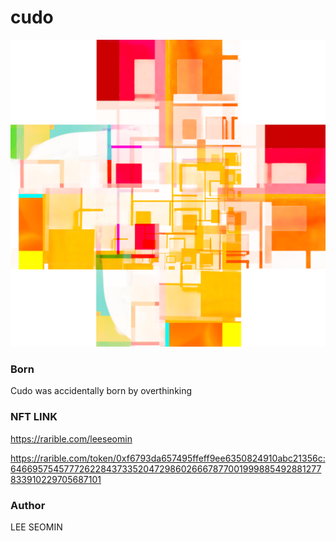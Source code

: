 # cudo

 <img src="https://github.com/leeseomin/cudo/blob/main/2K_CUDO.png" width="1900">







### Born

Cudo was accidentally born by overthinking


### NFT LINK 

https://rarible.com/leeseomin

https://rarible.com/token/0xf6793da657495ffeff9ee6350824910abc21356c:64669575457772622843733520472986026667877001999885492881277833910229705687101 





###  Author

LEE SEOMIN
